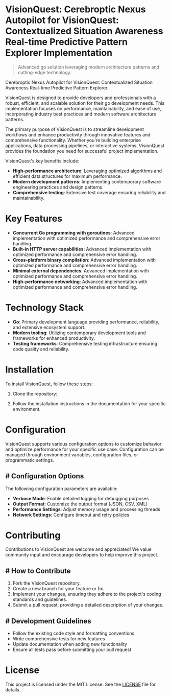 <!-- fallback_VisionQuest_20250805195132_54206 -->

# VisionQuest: Cerebroptic Nexus Autopilot for VisionQuest: Contextualized Situation Awareness Real-time Predictive Pattern Explorer Implementation
> Advanced go solution leveraging modern architecture patterns and cutting-edge technology.

Cerebroptic Nexus Autopilot for VisionQuest: Contextualized Situation Awareness Real-time Predictive Pattern Explorer.

VisionQuest is designed to provide developers and professionals with a robust, efficient, and scalable solution for their go development needs. This implementation focuses on performance, maintainability, and ease of use, incorporating industry best practices and modern software architecture patterns.

The primary purpose of VisionQuest is to streamline development workflows and enhance productivity through innovative features and comprehensive functionality. Whether you're building enterprise applications, data processing pipelines, or interactive systems, VisionQuest provides the foundation you need for successful project implementation.

VisionQuest's key benefits include:

* **High-performance architecture**: Leveraging optimized algorithms and efficient data structures for maximum performance.
* **Modern development patterns**: Implementing contemporary software engineering practices and design patterns.
* **Comprehensive testing**: Extensive test coverage ensuring reliability and maintainability.

# Key Features

* **Concurrent Go programming with goroutines**: Advanced implementation with optimized performance and comprehensive error handling.
* **Built-in HTTP server capabilities**: Advanced implementation with optimized performance and comprehensive error handling.
* **Cross-platform binary compilation**: Advanced implementation with optimized performance and comprehensive error handling.
* **Minimal external dependencies**: Advanced implementation with optimized performance and comprehensive error handling.
* **High-performance networking**: Advanced implementation with optimized performance and comprehensive error handling.

# Technology Stack

* **Go**: Primary development language providing performance, reliability, and extensive ecosystem support.
* **Modern tooling**: Utilizing contemporary development tools and frameworks for enhanced productivity.
* **Testing frameworks**: Comprehensive testing infrastructure ensuring code quality and reliability.

# Installation

To install VisionQuest, follow these steps:

1. Clone the repository:


2. Follow the installation instructions in the documentation for your specific environment.

# Configuration

VisionQuest supports various configuration options to customize behavior and optimize performance for your specific use case. Configuration can be managed through environment variables, configuration files, or programmatic settings.

## # Configuration Options

The following configuration parameters are available:

* **Verbose Mode**: Enable detailed logging for debugging purposes
* **Output Format**: Customize the output format (JSON, CSV, XML)
* **Performance Settings**: Adjust memory usage and processing threads
* **Network Settings**: Configure timeout and retry policies

# Contributing

Contributions to VisionQuest are welcome and appreciated! We value community input and encourage developers to help improve this project.

## # How to Contribute

1. Fork the VisionQuest repository.
2. Create a new branch for your feature or fix.
3. Implement your changes, ensuring they adhere to the project's coding standards and guidelines.
4. Submit a pull request, providing a detailed description of your changes.

## # Development Guidelines

* Follow the existing code style and formatting conventions
* Write comprehensive tests for new features
* Update documentation when adding new functionality
* Ensure all tests pass before submitting your pull request

# License

This project is licensed under the MIT License. See the [LICENSE](https://github.com/QOZU/VisionQuest/blob/main/LICENSE) file for details.
